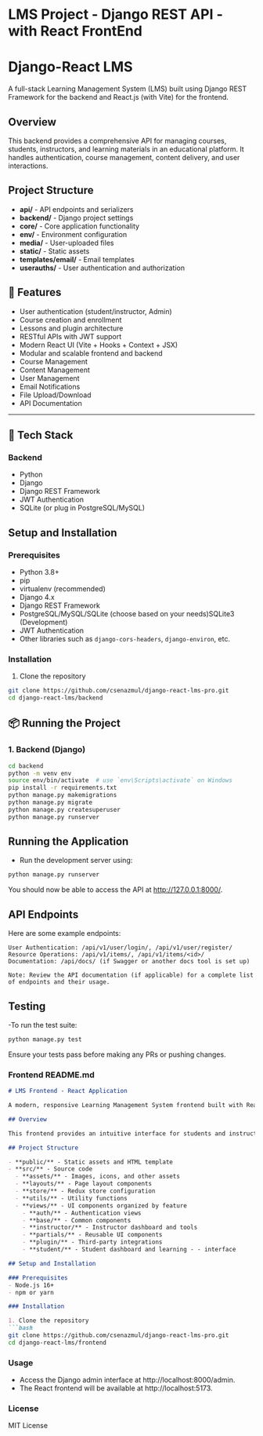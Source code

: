 # LMS Project - Django REST API - with React FrontEnd

# Django-React LMS

A full-stack Learning Management System (LMS) built using Django REST Framework for the backend and React.js (with Vite) for the frontend.


## Overview

This backend provides a comprehensive API for managing courses, students, instructors, and learning materials in an educational platform. It handles authentication, course management, content delivery, and user interactions.

## Project Structure

- **api/** - API endpoints and serializers
- **backend/** - Django project settings
- **core/** - Core application functionality
- **env/** - Environment configuration
- **media/** - User-uploaded files
- **static/** - Static assets
- **templates/email/** - Email templates
- **userauths/** - User authentication and authorization


## 🚀 Features

- User authentication (student/instructor, Admin)
- Course creation and enrollment
- Lessons and plugin architecture
- RESTful APIs with JWT support
- Modern React UI (Vite + Hooks + Context + JSX)
- Modular and scalable frontend and backend
- Course Management
- Content Management
- User Management
- Email Notifications
- File Upload/Download
- API Documentation

---

## 🔧 Tech Stack

### Backend
- Python
- Django
- Django REST Framework
- JWT Authentication
- SQLite (or plug in PostgreSQL/MySQL)


## Setup and Installation

### Prerequisites
- Python 3.8+
- pip
- virtualenv (recommended)
- Django 4.x
- Django REST Framework
- PostgreSQL/MySQL/SQLite (choose based on your needs)SQLite3 (Development)
- JWT Authentication
- Other libraries such as `django-cors-headers`, `django-environ`, etc.

### Installation

1. Clone the repository
```bash
git clone https://github.com/csenazmul/django-react-lms-pro.git
cd django-react-lms/backend
```

## 📦 Running the Project

### 1. Backend (Django)
```bash
cd backend
python -m venv env
source env/bin/activate  # use `env\Scripts\activate` on Windows
pip install -r requirements.txt
python manage.py makemigrations
python manage.py migrate
python manage.py createsuperuser
python manage.py runserver
```


## Running the Application

- Run the development server using:
```bash
python manage.py runserver
```

You should now be able to access the API at http://127.0.0.1:8000/.

## API Endpoints

Here are some example endpoints:

    User Authentication: /api/v1/user/login/, /api/v1/user/register/
    Resource Operations: /api/v1/items/, /api/v1/items/<id>/
    Documentation: /api/docs/ (if Swagger or another docs tool is set up)

    Note: Review the API documentation (if applicable) for a complete list of endpoints and their usage.

## Testing

-To run the test suite:
```bash
python manage.py test
```
Ensure your tests pass before making any PRs or pushing changes.


### Frontend README.md

```markdown
# LMS Frontend - React Application

A modern, responsive Learning Management System frontend built with React.

## Overview

This frontend provides an intuitive interface for students and instructors to interact with the LMS platform. It features course browsing, enrollment, content consumption, and instructor tools.

## Project Structure

- **public/** - Static assets and HTML template
- **src/** - Source code
  - **assets/** - Images, icons, and other assets
  - **layouts/** - Page layout components
  - **store/** - Redux store configuration
  - **utils/** - Utility functions
  - **views/** - UI components organized by feature
    - **auth/** - Authentication views
    - **base/** - Common components
    - **instructor/** - Instructor dashboard and tools
    - **partials/** - Reusable UI components
    - **plugin/** - Third-party integrations
    - **student/** - Student dashboard and learning - - interface

## Setup and Installation

### Prerequisites
- Node.js 16+
- npm or yarn

### Installation

1. Clone the repository
```bash
git clone https://github.com/csenazmul/django-react-lms-pro.git
cd django-react-lms/frontend
```


### Usage

   - Access the Django admin interface at http://localhost:8000/admin.
   - The React frontend will be available at http://localhost:5173.




### License

MIT License
